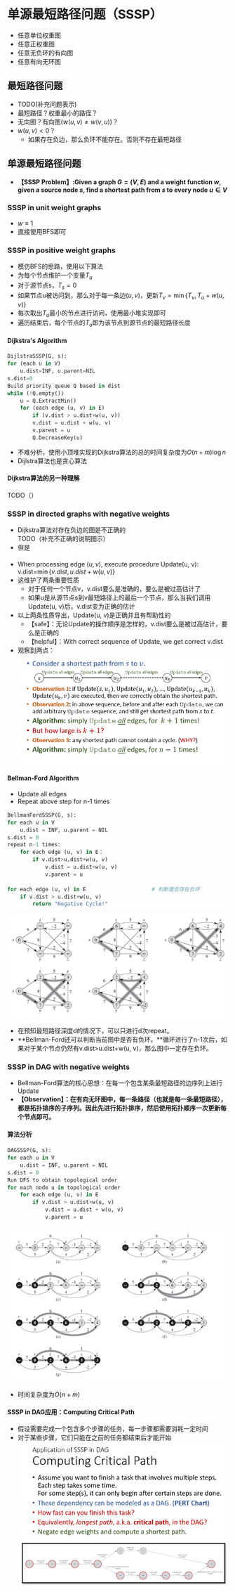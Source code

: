 # 单源最短路径问题（SSSP）
+ 任意单位权重图
+ 任意正权重图
+ 任意无负环的有向图
+ 任意有向无环图

## 最短路径问题
+ TODO(补充问题表示)
+ 最短路径？权重最小的路径？
+ 无向图？有向图($w(u, v)\not =w(v, u)$)？
+ $w(u, v)<0$？
  + 如果存在负边，那么负环不能存在。否则不存在最短路径

## 单源最短路径问题
+ **【SSSP Problem】:Given a graph $G=(V, E)$ and a weight function $w$, given a source node $s$, find a shortest path from $s$ to every node $u\in V$**

### SSSP in unit weight graphs
+ $w\equiv 1$
+ 直接使用BFS即可

### SSSP in positive weight graphs
+ 模仿BFS的思路，使用以下算法
+ 为每个节点维护一个变量$T_u$
+ 对于源节点s，$T_s=0$
+ 如果节点u被访问到，那么对于每一条边$(u, v)$，更新$T_v=\min\{T_v, T_u+w(u, v)\}$
+ 每次取出$T_u$最小的节点进行访问，使用最小堆实现即可
+ 遍历结束后，每个节点的$T_u$即为该节点到源节点的最短路径长度

#### Dijkstra's Algorithm
```python
DijlstraSSSP(G, s):
for (each u in V)
    u.dist=INF, u.parent=NIL
s.dist=0
Build priority queue Q based in dist
while (!Q.empty())
    u = Q.ExtractMin()
    for (each edge (u, v) in E)
        if (v.dist > u.dist+w(u, v))
        v.dist = u.dist + w(u, v)
        v.parent = u
        Q.DecreaseKey(u)
```
+ 不难分析，使用小顶堆实现的Dijkstra算法的总的时间复杂度为$O(n+m)\log n$
+ Dijlstra算法也是贪心算法

#### Dijkstra算法的另一种理解
TODO（）

### SSSP in directed graphs with negative weights
+ Dijkstra算法对存在负边的图是不正确的  
  TODO（补充不正确的说明图示）
+ 但是
#### 
+ When processing edge $(u, v)$, execute procedure Update(u, v): v.dist=$\min\{v.dist, u.dist+w(u, v)\}$
+ 这维护了两条重要性质
  + 对于任何一个节点v，v.dist要么是准确的，要么是被过高估计了
  + 如果u是从源节点s到v最短路径上的最后一个节点，那么当我们调用Update(u, v)后，v.dist变为正确的估计
+ 以上两条性质导出，Update(u, v)是正确并且有帮助性的
  + 【safe】：无论Update的操作顺序是怎样的，v.dist要么是被过高估计，要么是正确的
  + 【helpful】：With correct sequence of Update, we get correct v.dist
+ 观察到两点：  
  ![](img/2019-11-28-02-31-03.png)

#### Bellman-Ford Algorithm
+ Update all edges
+ Repeat above step for n-1 times
```python
BellmanFordSSSP(G, s):
for each u in V
    u.dist = INF, u.parent = NIL
s.dist = 0
repeat n-1 times:
    for each edge (u, v) in E：
        if v.dist>u,dist+w(u, v)
            v.dist = u.dist+w(u, v)
            v.parent = u

for each edge (u, v) in E                     # 判断是否存在负环
    if v.dist > u.dist+w(u, v)
        return "Negative Cycle!"
```
![](img/2019-11-28-02-54-47.png)
+ 在预知最短路径深度d的情况下，可以只进行d次repeat。
+ **Bellman-Ford还可以判断当前图中是否有负环。**循环进行了n-1次后，如果对于某个节点仍然有v.dist>u.dist+w(u, v)，那么图中一定存在负环。

### SSSP in DAG with negative weights
+ Bellman-Ford算法的核心思想：在每一个包含某条最短路径的边序列上进行Update
+ **【Observation】：在有向无环图中，每一条路径（也就是每一条最短路径），都是拓扑排序的子序列。因此先进行拓扑排序，然后使用拓扑顺序一次更新每个节点即可。**

#### 算法分析
```python
DAGSSSP(G, s):
for each u in V
    u.dist = INF, u.parent = NIL
s.dist = 0
Run DFS to obtain topological order
for each node u in topological order
    for each edge (u, v) in E
        if v.dist > u.dist+w(u, v)
            v.dist = u.dist + w(u, v)
            v.parent = u
```
![](img/2019-11-28-02-54-22.png)
+ 时间复杂度为$O(n+m)$

#### SSSP in DAG应用：Computing Critical Path
+ 假设需要完成一个包含多个步骤的任务，每一步骤都需要消耗一定时间
+ 对于某些步骤，它们只能在之前的任务都结束后才能开始  
![](img/2019-11-28-03-01-03.png)
